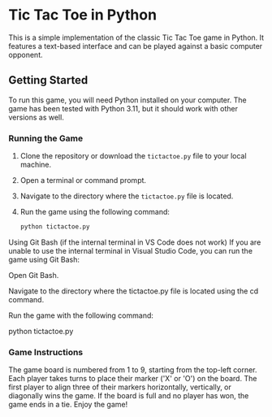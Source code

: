 # Tic Tac Toe in Python

This is a simple implementation of the classic Tic Tac Toe game in Python. It features a text-based interface and can be played against a basic computer opponent.

## Getting Started

To run this game, you will need Python installed on your computer. The game has been tested with Python 3.11, but it should work with other versions as well.

### Running the Game

1. Clone the repository or download the `tictactoe.py` file to your local machine.
2. Open a terminal or command prompt.
3. Navigate to the directory where the `tictactoe.py` file is located.
4. Run the game using the following command:

   ```bash
   python tictactoe.py

Using Git Bash (if the internal terminal in VS Code does not work)
If you are unable to use the internal terminal in Visual Studio Code, you can run the game using Git Bash:

Open Git Bash.

Navigate to the directory where the tictactoe.py file is located using the cd command.

Run the game with the following command:

python tictactoe.py


### Game Instructions 
The game board is numbered from 1 to 9, starting from the top-left corner.
Each player takes turns to place their marker ('X' or 'O') on the board.
The first player to align three of their markers horizontally, vertically, or diagonally wins the game.
If the board is full and no player has won, the game ends in a tie.
Enjoy the game!
